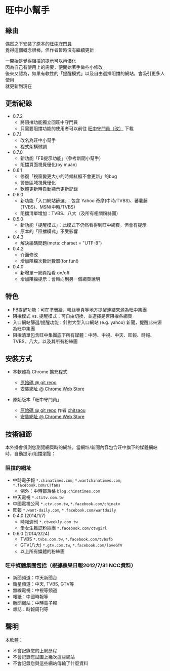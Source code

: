 # 旺中小幫手

## 緣由
偶然之下安裝了原本的[旺中守門員](https://github.com/leafwind/no-wang-wang.git)  
覺得這個概念很棒，但作者暫時沒有繼續更新  
  
一開始是覺得阻擋的提示可以再優化  
因為自己有使用上的需要，便開始著手做些小修改  
後來又認為，如果有軟性的「提醒模式」以及自由選擇阻擋的網站，會吸引更多人使用  
就更新到現在

## 更新紀錄

* 0.7.2
  * 將阻擋功能獨立回旺中守門員
  * 只需要阻擋功能的使用者可以前往 [旺中守門員（改）](https://chrome.google.com/webstore/detail/pcnjmepalodlodhkngjhdejnaacmjnfj) 下載
* 0.7.1
  * 改名為旺中小幫手
  * 程式架構微調
* 0.7.0
  * 新功能「FB提示功能」（參考新聞小幫手）
  * 阻擋頁面視覺優化(by muan)
* 0.6.1
  * 修復「視窗變更大小的時候紅框不會更新」的bug
  * 警告區域視覺優化
  * 軟體更新時自動顯示更新記錄
* 0.6.0
  * 新功能「入口網站篩選」：包含 Yahoo 奇摩(中時/TVBS)、蕃薯藤(TVBS)、MSN(中時/TVBS)
  * 阻擋清單增加：TVBS、八大（及所有相關粉絲團）
* 0.5.0
  * 新功能「提醒模式」：此模式下仍然看得到旺中網頁，但會有提示
  * 原本的「阻擋模式」不受影響
* 0.4.3
  * 解決編碼問題(meta: charset = "UTF-8")
* 0.4.2
  * 介面修改
  * 增加阻檔次數計數器(for fun!)
* 0.4.0
  * 新增單一網頁拒看 on/off
  * 增加阻擋提示：會轉向到另一個網頁說明

## 特色

* FB提醒功能：可在塗鴉牆、粉絲專頁等地方提醒連結來源為旺中集團
* 阻擋模式 vs. 提醒模式：可自由切換，並選擇是否阻擋各網頁
* 入口網站篩選/提醒功能：針對大型入口網站 (e.g. yahoo) 新聞，提醒此來源為旺中集團
* 阻擋清單包含旺中集團底下所有媒體：中時、中視、中天、旺報、時報、TVBS、八大，以及其所有粉絲團

## 安裝方式

* 本軟體為 Chrome 擴充程式
  - [原始碼 @ git repo](https://github.com/leafwind/no-wang-wang.git)
  - [安裝網址 @ Chrome Web Store](https://chrome.google.com/webstore/detail/kkihipkdoiapaengcegmaeplaocbhbne/publish-accepted-testers)

* 原始版本「旺中守門員」
  - [原始碼 @ git repo](https://github.com/chitsaou/no-wang-wang.git) 作者 [chitsaou](https://github.com/chitsaou)
  - [安裝網址 @ Chrome Web Store](https://chrome.google.com/webstore/detail/jgoljbdcdakinkigihjocpniamcgofmm/)

## 技術細節

本外掛會偵測您瀏覽網頁時的網址，當網址/新聞內容包含旺中旗下的媒體網站時，自動提示/阻擋瀏覽：

### 阻擋的網址

* 中時電子報 `*.chinatimes.com`, `*.wantchinatimes.com`, `*.facebook.com/CTfans`
  * 例外：中時部落格 `blog.chinatimes.com`
* 中天電視 `*.ctitv.com.tw`
* 中國電視公司 `*.ctv.com.tw`, `*.facebook.com/chinatv`
* 旺報 `*.want-daily.com`, `*.facebook.com/wantdaily`
* 0.4.0 (2014/1/7)
  * 時報週刊 `*.ctweekly.com.tw`
  * 愛女生雜誌粉絲團 `*.facebook.com/ctwgirl`
* 0.6.0 (2014/3/24)
  * TVBS `*.tvbs.com.tw`, `*.facebook.com/tvbsfb`
  * GTV(八大) `*.gtv.com.tw`, `*.facebook.com/loveGTV`
  * 以上所有媒體的粉絲團

### 旺中媒體集團包括（根據蘋果日報2012/7/31 NCC資料）

* 新聞頻道：中天新聞台
* 衛星頻道：中天, TVBS, GTV等
* 無線電視：中視等頻道
* 報紙：中國時報等
* 新聞網站：中時電子報
* 雜誌：時報周刊等

## 聲明

本軟體：

* 不會記錄您的上網歷程
* 不會記錄您試圖上幾次這些網站
* 不會記錄您與這些網站傳輸了什麼資料
